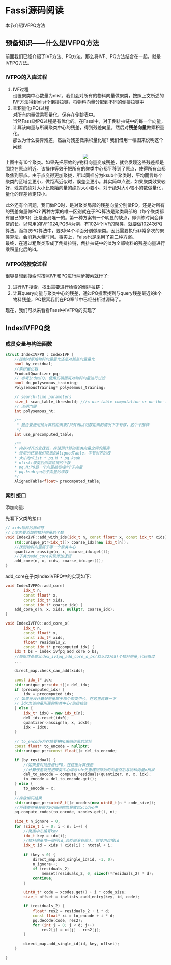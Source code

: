 # Fassi源码阅读
本节介绍IVFPQ方法
## 预备知识——什么是IVFPQ方法
前面我们已经介绍了IVF方法、PQ方法，那么将IVF、PQ方法结合在一起，就是IVFPQ方法。
### IVFPQ的入库过程
1. IVF过程  
设置聚类中心数量为nlist，我们会对所有的物料向量做聚类，按照上文所述的IVF方法得到nlist个倒排拉链，将物料向量分配到不同的倒排拉链中
2. 乘积量化(PQ)过程  
对所有向量做乘积量化，保存在倒排表中。  
当然Fassi对PQ过程是有优化的。在Fassi中，对于倒排拉链中的每一个向量，计算该向量与所属聚类中心的残差，得到残差向量。然后对**残差向量**做乘积量化。  
那么为什么要算残差，然后对残差做乘积量化呢? 我们借用一幅图来说明这个问题
<div align=center><img src="https://zhou-yuxin.github.io/articles/2020/IVFPQ%E7%AE%97%E6%B3%95%E5%8E%9F%E7%90%86/3.png"></div>  
上图中有10个聚类。如果先把原始的y物料向量变成残差，就会发现这些残差都是围绕在原点附近。该操作等效于把所有的聚类中心都平移到了原点，使得所有点都聚焦到原点。由于点变得更加聚拢，所以同样分为ksub个聚类时，平均而言每个聚类的区域会更小，做距离近似时，误差会更小。其实简单点说，如果聚类效果较好，残差的绝对大小比原始向量的绝对大小要小，对于绝对大小较小的数做量化，量化的误差肯定较小。  

此外还有个问题，我们做PQ时，是对聚类局部的残差向量分别做PQ，还是对所有的残差向量做PQ? 两种方案的唯一区别就在于PQ算法是聚类局部的（每个聚类都有自己的PQ）还是全局唯一的。第一种方案有一个明显的缺点，即训练时间会非常的长。以常用的IVF1024,PQ64为例，有1024个IVF的聚类，就要做1024次PQ算法。而每次PQ算法中，要对64个平面分别做聚类。因此需要执行非常多次的聚类算法，会消耗大量时间。事实上，Faiss也是采用了第二种方案。  
最终，在通过粗聚类形成了倒排拉链，倒排拉链中的id为全部物料的残差向量进行乘积量化后的id。  

### IVFPQ的搜索过程
很容易想到搜索时按照IVF和PQ进行两步搜索就行了:
1. 进行IVF搜索，找出需要进行检索的倒排拉链；
2. 计算query向量与聚类中心的残差，通过PQ搜索找到与query残差最近的k个物料残差，PQ搜索我们在PQ章节中已经分析过源码了。  

现在，我们可以来看看Fassi中IVFPQ的实现了

## IndexIVFPQ类
### 成员变量与构造函数
```c++
struct IndexIVFPQ : IndexIVF {
    //控制对原始物料向量量化还是对残差向量量化
    bool by_residual; 
    //乘积量化器
    ProductQuantizer pq; 
    // 参考IndexPQ，使用汉明距离对物料向量进行过滤
    bool do_polysemous_training; 
    PolysemousTraining* polysemous_training; 

    // search-time parameters
    size_t scan_table_threshold; ///< use table computation or on-the-fly?
    // 汉明门限
    int polysemous_ht; 

    /**
     * 是否要使用预计算的距离表?只有再L2范数距离的情况下才有效，这个不解释
     */
    int use_precomputed_table;

    /**
    * 内存对齐的查找表，存储预计算的聚类向量之间的距离
    * 使用的还是我们熟悉的AlignedTable，字节对齐的表
    * 大小为nlist * pq.M * pq.ksub
    * nlist:聚类后倒排拉链的个数   
    * pq.M:PQ后一个向量被切成M个子向量
    * pq.ksub:pq后子向量的维数
    */
    AlignedTable<float> precomputed_table;

```

### 索引接口 

添加向量:

先看下父类的接口

``` c++
// xids物料的标识符
// n本次要添加的物料向量的个数
void IndexIVF::add_with_ids(idx_t n, const float* x, const idx_t* xids) {
    std::unique_ptr<idx_t[]> coarse_idx(new idx_t[n]);
    //找到物料向量属于哪一个聚类中心
    quantizer->assign(n, x, coarse_idx.get());
    //子类的add_core实现添加逻辑
    add_core(n, x, xids, coarse_idx.get());
}
```

add_core在子类IndexIVFPQ中的实现如下:

```c++
void IndexIVFPQ::add_core(
        idx_t n,
        const float* x,
        const idx_t* xids,
        const idx_t* coarse_idx) {
    add_core_o(n, x, xids, nullptr, coarse_idx);
}

void IndexIVFPQ::add_core_o(
        idx_t n,
        const float* x,
        const idx_t* xids,
        float* residuals_2,
        const idx_t* precomputed_idx) {
    idx_t bs = index_ivfpq_add_core_o_bs;
    //每批次处理index_ivfpq_add_core_o_bs(默认32768)个物料向量,代码略过
    ...
        
    direct_map.check_can_add(xids);

    const idx_t* idx;
    std::unique_ptr<idx_t[]> del_idx;
    if (precomputed_idx) {
        idx = precomputed_idx;
    // 如果还没计算好向量属于那个聚类中心，在这里再算一下
    // idx为该向量所属的聚类中心/倒排拉链
    } else {
        idx_t* idx0 = new idx_t[n];
        del_idx.reset(idx0);
        quantizer->assign(n, x, idx0);
        idx = idx0;
    }
    
    // to_encode为存放要被PQ编码结果的地址
    const float* to_encode = nullptr;
    std::unique_ptr<const float[]> del_to_encode;

    if (by_residual) {
        //如果要对残差进行PQ，在这里计算残差
        //计算残差就是把聚类中心编号idx先重建回原始的向量然后与物料向量x相减
        del_to_encode = compute_residuals(quantizer, n, x, idx);
        to_encode = del_to_encode.get();
    } else {
        to_encode = x;
    }
    //存放编码结果
    std::unique_ptr<uint8_t[]> xcodes(new uint8_t[n * code_size]);
    //将残差向量转换为PQ编码的向量放到xcodes中
    pq.compute_codes(to_encode, xcodes.get(), n);
    
    size_t n_ignore = 0;
    for (size_t i = 0; i < n; i++) {
        //聚类中心编号key
        idx_t key = idx[i];
        //物料向量唯一编号id,若外部没有输入，则使用自增id
        idx_t id = xids ? xids[i] : ntotal + i;
        
        if (key < 0) {
            direct_map.add_single_id(id, -1, 0);
            n_ignore++;
            if (residuals_2)
                memset(residuals_2, 0, sizeof(*residuals_2) * d);
            continue;
        }

        uint8_t* code = xcodes.get() + i * code_size;
        size_t offset = invlists->add_entry(key, id, code);

        if (residuals_2) {
            float* res2 = residuals_2 + i * d;
            const float* xi = to_encode + i * d;
            pq.decode(code, res2);
            for (int j = 0; j < d; j++)
                res2[j] = xi[j] - res2[j];
        }

        direct_map.add_single_id(id, key, offset);
    }
    
}
```



